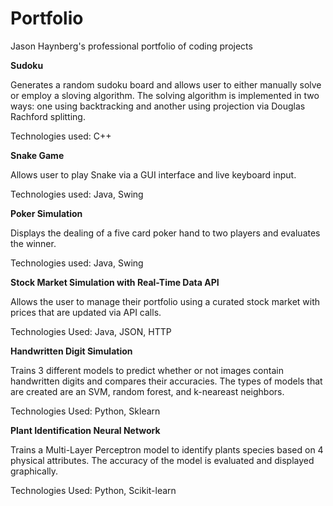 # Portfolio
Jason Haynberg's professional portfolio of coding projects

**Sudoku**

Generates a random sudoku board and allows user to either manually solve or employ a sloving algorithm. The solving algorithm is implemented in two ways: one using backtracking and another using projection via Douglas Rachford splitting.

Technologies used: C++





**Snake Game**

Allows user to play Snake via a GUI interface and live keyboard input. 

Technologies used: Java, Swing





**Poker Simulation**

Displays the dealing of a five card poker hand to two players and evaluates the winner.

Technologies used: Java, Swing





**Stock Market Simulation with Real-Time Data API**

Allows the user to manage their portfolio using a curated stock market with prices that are updated via API calls.

Technologies Used: Java, JSON, HTTP





**Handwritten Digit Simulation**

Trains 3 different models to predict whether or not images contain handwritten digits and compares their accuracies. The types of models that are created are an SVM, random forest, and k-neareast neighbors.

Technologies Used: Python, Sklearn





**Plant Identification Neural Network**

Trains a Multi-Layer Perceptron model to identify plants species based on 4 physical attributes. The accuracy of the model is evaluated and displayed graphically.

Technologies Used: Python, Scikit-learn
